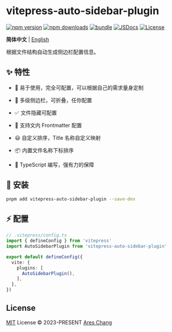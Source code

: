 # vitepress-auto-sidebar-plugin

[![npm version][npm-version-src]][npm-version-href]
[![npm downloads][npm-downloads-src]][npm-downloads-href]
[![bundle][bundle-src]][bundle-href]
[![JSDocs][jsdocs-src]][jsdocs-href]
[![License][license-src]][license-href]

<p>
  <b>简体中文</b> | <a href="https://github.com/Ares-Chang/vitepress-auto-sidebar-plugin/blob/master/README.md">English</a>
</p>

根据文件结构自动生成侧边栏配置信息。

## ✨ 特性

- 🎨 易于使用，完全可配置，可以根据自己的需求量身定制

- 📑 多级侧边栏，可折叠，任你配置

- ✅ 文件隐藏可配置

- 🤖 支持文内 Frontmatter 配置

- 😃 自定义排序，Title 名称自定义映射

- 📦 内置文件名称下标排序

- 🦾 TypeScript 编写，强有力的保障

## 🚀 安装

```bash
pnpm add vitepress-auto-sidebar-plugin --save-dev
```

## ⚡️ 配置

```ts
// .vitepress/config.ts
import { defineConfig } from 'vitepress'
import AutoSidebarPlugin from 'vitepress-auto-sidebar-plugin'

export default defineConfig({
  vite: {
    plugins: [
      AutoSidebarPlugin(),
    ],
  },
})
```

## License

[MIT](./LICENSE) License © 2023-PRESENT [Ares Chang](https://github.com/Ares-Chang)

<!-- Badges -->

[npm-version-src]: https://img.shields.io/npm/v/vitepress-auto-sidebar-plugin?style=flat&colorA=080f12&colorB=1fa669
[npm-version-href]: https://npmjs.com/package/vitepress-auto-sidebar-plugin
[npm-downloads-src]: https://img.shields.io/npm/dm/vitepress-auto-sidebar-plugin?style=flat&colorA=080f12&colorB=1fa669
[npm-downloads-href]: https://npmjs.com/package/vitepress-auto-sidebar-plugin
[bundle-src]: https://img.shields.io/bundlephobia/minzip/vitepress-auto-sidebar-plugin?style=flat&colorA=080f12&colorB=1fa669&label=minzip
[bundle-href]: https://bundlephobia.com/result?p=vitepress-auto-sidebar-plugin
[license-src]: https://img.shields.io/github/license/Ares-Chang/vitepress-auto-sidebar-plugin.svg?style=flat&colorA=080f12&colorB=1fa669
[license-href]: https://github.com/Ares-Chang/vitepress-auto-sidebar-plugin/blob/master/LICENSE
[jsdocs-src]: https://img.shields.io/badge/jsdocs-reference-080f12?style=flat&colorA=080f12&colorB=1fa669
[jsdocs-href]: https://www.jsdocs.io/package/vitepress-auto-sidebar-plugin
